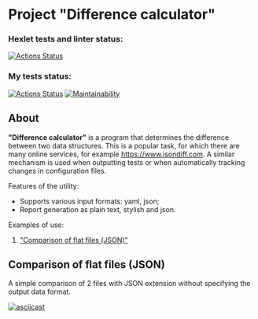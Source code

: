 # Project "Difference calculator"
### Hexlet tests and linter status:
[![Actions Status](https://github.com/Zakir0000/frontend-project-46/workflows/hexlet-check/badge.svg)][def]

### My tests status:
[![Actions Status](https://github.com/Zakir0000/frontend-project-46/workflows/my-check/badge.svg)][def] [![Maintainability](https://api.codeclimate.com/v1/badges/795803f5227e24ba10bd/maintainability)](https://codeclimate.com/github/Zakir0000/frontend-project-46/maintainability)


## About

**"Difference calculator"** is a program that determines the difference between two data structures. This is a popular task, for which there are many online services, for example https://www.jsondiff.com. A similar mechanism is used when outputting tests or when automatically tracking changes in configuration files.

Features of the utility:
- Supports various input formats: yaml, json;
- Report generation as plain text, stylish and json.

Examples of use:
1. <a href="#default-comparison-flat-json">"Comparison of flat files (JSON)"</a>


<h2 id="default-comparison-flat-json">Comparison of flat files (JSON)</h2>
A simple comparison of 2 files with JSON extension without specifying the output data format.

[![asciicast](https://asciinema.org/a/J3V7LAnSXpRGKDNjc4vY8kIgB.svg)](https://asciinema.org/a/J3V7LAnSXpRGKDNjc4vY8kIgB)


[def]: https://github.com/Zakir0000/frontend-project-46/actions